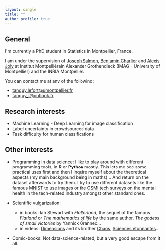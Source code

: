 ```yaml
---
layout: single
title: ""
author_profile: true
---
```


## General

I'm currently a PhD student in Statistics in Montpellier, France.

I am under the supervision of [Joseph Salmon](http://josephsalmon.eu/), [Benjamin Charlier](https://imag.umontpellier.fr/~charlier/index.php?page=index) and [Alexis Joly](http://www-sop.inria.fr/members/Alexis.Joly/wiki/pmwiki.php) at Institut Montpelliérain Alexander Grothendieck (IMAG - University of Montpellier) and the INRIA Montpellier.

You can contact me at any of the following:

* [tanguy.lefort@umontpellier.fr](mailto:tanguy.lefort@umontpellier.fr)
* [tanguy_l@outlook.fr](mailto:tanguy_l@outlook.fr)

## Research interests

* Machine Learning - Deep Learning for image classification
* Label uncertainty in crowdsourced data
* Task difficulty for human classifications

## Other interests

* Programming in data science: I like to play around with different programming tools, in **R** or **Python** mostly. This lets me see some practical uses first and then I inquire myself about the theoretical aspects (my main background being in maths)... And return on the dataset afterwards to try them. I try to use different datasets like the famous [MNIST](http://yann.lecun.com/exdb/mnist/) to use images or the [OSMI tech surveys](https://osmihelp.org/) on the mental health in the tech-related industry amongst other standard ones.

* Scientific vulgarization:
    * in books: Ian Stewart with *Flatterland*, the sequel of the famous *Flatland* or *The mathematics of life* by the same author, *The godess of small victories* by Yannick Grannec...
    * in videos: [Dimensions](http://www.dimensions-math.org/) and its brother [Chaos](https://www.chaos-math.org/fr.html), [Sciences étonnantes](https://scienceetonnante.com/)...

* Comic-books: Not data-science-related, but a very good escape from it all.